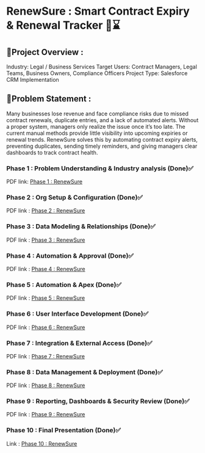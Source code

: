 # RenewSure : Smart Contract Expiry & Renewal Tracker 🔄️⌛ 

## 🔗Project Overview :
Industry: Legal / Business Services
Target Users: Contract Managers, Legal Teams, Business Owners, Compliance Officers
Project Type: Salesforce CRM Implementation

## 🔗Problem Statement :
Many businesses lose revenue and face compliance risks due to missed contract renewals,
duplicate entries, and a lack of automated alerts. Without a proper system, managers only realize
the issue once it’s too late. The current manual methods provide little visibility into upcoming
expiries or renewal trends.
RenewSure solves this by automating contract expiry alerts, preventing duplicates, sending timely
reminders, and giving managers clear dashboards to track contract health.

### Phase 1 : Problem Understanding & Industry analysis (Done)✅
PDF link: [Phase 1 : RenewSure](Completion/RenewSure_Phase1_.pdf)
### Phase 2 : Org Setup & Configuration (Done)✅
PDF link : [Phase 2 : RenewSure](Completion/Phase2_completed.pdf)
### Phase 3 : Data Modeling & Relationships (Done)✅
PDF link : [Phase 3 : RenewSure](Completion/Phase3_Completed.pdf)
### Phase 4 :  Automation & Approval  (Done)✅
PDF link : [Phase 4 : RenewSure](Completion/Phase4_Completed.pdf)
### Phase 5 : Automation & Apex  (Done)✅
PDF link : [Phase 5 : RenewSure](Completion/Phase5_Automation_Apex_Documentation.pdf)
### Phase 6 : User Interface Development  (Done)✅
PDF link : [Phase 6 : RenewSure](Completion/Phase6_Completion.pdf)
### Phase 7 : Integration & External Access  (Done)✅
PDF link : [Phase 7 : RenewSure](Completion/Phase_7_Integration_External_Access.pdf)
### Phase 8 : Data Management & Deployment  (Done)✅
PDF link : [Phase 8 : RenewSure](Completion/Phase8_Completion.pdf)
### Phase 9 : Reporting, Dashboards & Security Review (Done)✅
PDF link : [Phase 9 : RenewSure](Completion/Phase9_Completion.pdf)
### Phase 10 : Final Presentation (Done)✅
Link : [Phase 10 : RenewSure](Completion/Phase_10_ppt.pptx)


